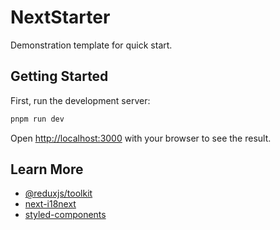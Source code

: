 # NextStarter

Demonstration template for quick start.

## Getting Started

First, run the development server:

```bash
pnpm run dev
```

Open [http://localhost:3000](http://localhost:3000) with your browser to see the result.

## Learn More

- [@reduxjs/toolkit](https://redux-toolkit.js.org/)
- [next-i18next](https://github.com/i18next/next-i18next)
- [styled-components](https://styled-components.com/)